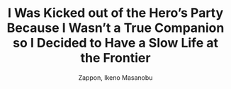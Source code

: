 --- 
slug: "i-was-kicked-out-of-the-hero-s-party-because-i-wasn-t-a-true-companion-so-i-decided-to-have-a-slow-life-at-the-frontier"
title: "I Was Kicked out of the Hero’s Party Because I Wasn’t a True Companion so I Decided to Have a Slow Life at the Frontier"
publishdate: "2018-12-16"
src: "https://365manga.net/manga/i-was-kicked-out-of-the-hero-s-party-because-i-wasn-t-a-true-companion-so-i-decided-to-have-a-slow-life-at-the-frontier"
author: "Zappon, Ikeno Masanobu"
image: "https://data.365manga.net/images/thumbnails/32765-i-was-kicked-out-of-the-hero-s-party-because-i-wasn-t-a-true-companion-so-i-decided-to-have-a-slow-life-at-the-frontier.jpg"
tags: ["Action","Adventure","Comedy","Medical","Romance","Shounen","Shounen ai","Slice of life"]
chapters: ["Chapter 1.3 ","Chapter 1.2 ","Chapter 1.1 ","Chapter 1"]
chapterlinks: ["https://365manga.net/i-was-kicked-out-of-the-hero-s-party-because-i-wasn-t-a-true-companion-so-i-decided-to-have-a-slow-life-at-the-frontier/chapter-1-3.html","https://365manga.net/i-was-kicked-out-of-the-hero-s-party-because-i-wasn-t-a-true-companion-so-i-decided-to-have-a-slow-life-at-the-frontier/chapter-1-2.html","https://365manga.net/i-was-kicked-out-of-the-hero-s-party-because-i-wasn-t-a-true-companion-so-i-decided-to-have-a-slow-life-at-the-frontier/chapter-1-1.html","https://365manga.net/i-was-kicked-out-of-the-hero-s-party-because-i-wasn-t-a-true-companion-so-i-decided-to-have-a-slow-life-at-the-frontier/chapter-1.html"]
description: "In a Fantasy world in which a young girl with the Divine Protection of the Hero battles against the Demon Lord. In that world, Red, the elder brother of that young girl Hero, possessing the Divine Protection of the Guide which only grants a high initial level, fought in the initial party of the Hero.
However, with a Divine Protection that only grants a high level but no magic nor martial art nor supernatural ability, he gradually could no longer keep up with the battle and in the end, a companion, a Sage, remarked ‘You are not a true companion’ as he snatched all his equipment and kicked him out of the party with just a single copper sword.
Having his heart completely shattered, Red distanced himself from the battle against the Demon Lord’s army despite knowing that the fate of the world rests on it, aiming to live an inconspicuous life alone at the frontier Zoltan as he earns money to open a herbalist shop by utilizing the knowledge he acquired throughout his journey.
Together with the Half-Elf Carpenter living downtown and the Princess who couldn’t become the Hero’s companion, he aims to live a slow life in the frontier of the world governed by a person’s inborn Divine Protection!"
---